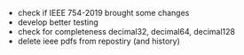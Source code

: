 - check if IEEE 754-2019 brought some changes
- develop better testing
- check for completeness decimal32, decimal64, decimal128
- delete ieee pdfs from repostiry (and history)
